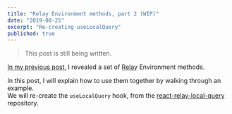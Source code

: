 ```yaml
---
title: "Relay Environment methods, part 2 (WIP)"
date: "2019-08-25"
excerpt: "Re-creating useLocalQuery"
published: true
---
```


>This post is still being written.

[In my previous post](/relay_environment_methods/), I revealed a set of [Relay](https://relay.dev/) Environment methods.

In this post, I will explain how to use them together by walking through an example.  
We will re-create the `useLocalQuery` hook, from the [react-relay-local-query](https://github.com/babangsund/react-relay-local-query) repository.
